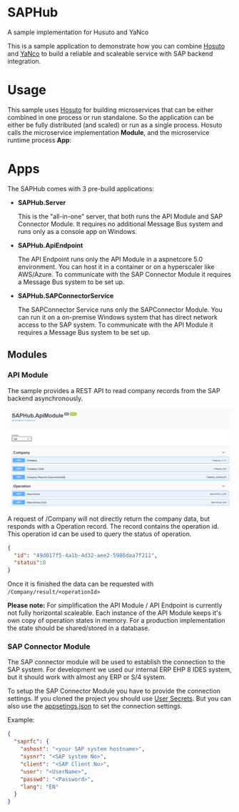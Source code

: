 # SAPHub
A sample implementation for Husuto and YaNco

This is a sample application to demonstrate how you can combine [Hosuto](https://github.com/dbosoft/Hosuto) and [YaNco](https://github.com/dbosoft/YaNco) to build a reliable and scaleable service with SAP backend integration.

# Usage

This sample uses [Hosuto](https://github.com/dbosoft/Hosuto) for building microservices that can be either combined in one process or run standalone. 
So the application can be either be fully distributed (and scaled) or run as a single process. Hosuto calls the microservice implementation **Module**, and the microservice runtime process **App**:


# Apps

The SAPHub comes with 3 pre-build applications:
- **SAPHub.Server**
  
  This is the "all-in-one" server, that both runs the API Module and SAP Connector Module. It requires no additional Message Bus system and runs only as a console app on Windows. 

- **SAPHub.ApiEndpoint**
  
  The API Endpoint runs only the API Module in a aspnetcore 5.0 environment. You can host it in a container or on a hyperscaler like AWS/Azure. 
  To communicate with the SAP Connector Module it requires a Message Bus system to be set up.

- **SAPHub.SAPConnectorService**
  
  The SAPConnector Service runs only the SAPConnector Module. 
  You can run it on a on-premise Windows system that has direct network access to the SAP system.
  To communicate with the API Module it requires a Message Bus system to be set up.


## Modules

### API Module
The sample provides a REST API to read company records from the SAP backend asynchronously. 

![swagger screenshot](https://raw.githubusercontent.com/dbosoft/SAPHub/main/.github/swagger.png)

A request of /Company will not directly return the company data, but responds with a Operation record. The record contains the operation id. 
This operation id can be used to query the status of operation. 

``` json
{
  "id": "49d017f5-4a1b-4d32-aee2-5986daa7f211",
  "status":0
}
```

Once it is finished the data can be requested with `/Company/result/<operationId>`

**Please note:**
For simplification the API Module / API Endpoint is currently not fully horizontal scaleable. 
Each instance of the API Module keeps it's own copy of operation states in memory. For a production implementation the state should be shared/stored in a database. 

### SAP Connector Module

The SAP connector module will be used to establish the connection to the SAP system. For development we used our internal ERP EHP 8 IDES system, but it should work with almost any ERP or S/4 system.

To setup the SAP Connector Module you have to provide the connection settings. If you cloned the project you should use [User Secrets](https://blog.elmah.io/asp-net-core-not-that-secret-user-secrets-explained/). But you can also use the [appsetings.json](https://github.com/dbosoft/SAPHub/blob/main/src/SAPHub.Server/appsettings.json) to set the connection settings. 

Example:

``` json
{
  "saprfc": {
    "ashost": "<your SAP system hostname>",
    "sysnr": "<SAP system No>",
    "client": "<SAP Client No>",
    "user": "<UserName>",
    "passwd": "<Password>",
    "lang": "EN"
  }
}
```
